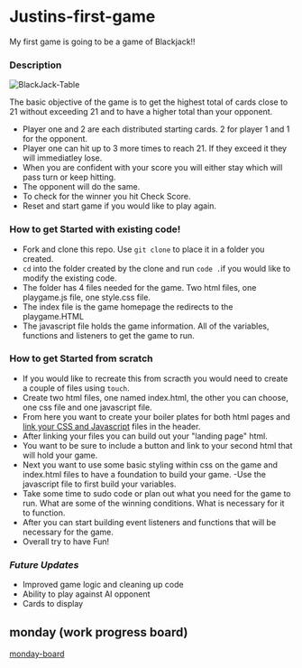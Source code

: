 # Justins-first-game

My first game is going to be a game of Blackjack!!

### Description

![BlackJack-Table](https://roarblogs.s3.amazonaws.com/mgm/sports/en/blog/wp-content/uploads/2022/01/21111006/Birds-eye-view-of-a-blackjack-table-.jpg 'Text to show on mouseover')

The basic objective of the game is to get the highest total of cards close to 21 without exceeding 21 and to have a higher total than your opponent.
- Player one and 2 are each distributed starting cards. 2 for player 1 and 1 for the opponent.
- Player one can hit up to 3 more times to reach 21. If they exceed it they will immediatley lose. 
- When you are confident with your score you will either stay which will pass turn or keep hitting. 
- The opponent will do the same. 
- To check for the winner you hit Check Score. 
- Reset and start game if you would like to play again.

### How to get Started with existing code!
- Fork and clone this repo. Use `git clone` to place it in a folder you created. 
- `cd` into the folder created by the clone and run `code .`if you would like to modify the existing code.
- The folder has 4 files needed for the game. Two html files, one playgame.js file, one style.css file. 
- The index file is the game homepage the redirects to the playgame.HTML
- The javascript file holds the game information. All of the variables, functions and listeners to get the game to run. 

### How to get Started from scratch
- If you would like to recreate this from scracth you would need to create a couple of files using `touch`. 
- Create two html files, one named index.html, the other you can choose, one css file and one javascript file.  
- From here you want to create your boiler plates for both html pages and [link your CSS and Javascript](https://betterprogramming.pub/link-css-and-js-files-with-html-file-f848d00b42e8#:~:text=To%20link%20a%20CSS%20file,file%20inside%20the%20head%20tag.&text=To%20link%20a%20Js%20file,%3B%20it%20doesn't%20matter.) files in the header. 
- After linking your files you can build out your "landing page" html. 
- You want to be sure to include a button and link to your second html that will hold your game. 
- Next you want to use some basic styling within css on the game and index.html files to have a foundation to build your game. 
-Use the javascript file to first build your variables. 
- Take some time to sudo code or plan out what you need for the game to run. What are some of the winning conditions. What is necessary for it to function.
- After you can start building event listeners and functions that will be necessary for the game. 
- Overall try to have Fun!

### **_Future Updates_**
- Improved game logic and cleaning up code
- Ability to play against AI opponent
- Cards to display 

## monday (work progress board)

[monday-board](https://view.monday.com/3315926823-513eb655451ccf0cf8fcf0c59899b83f?r=use1)
